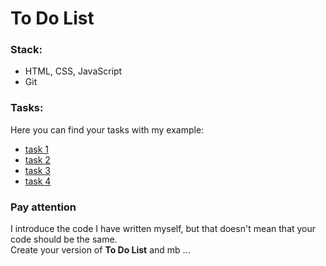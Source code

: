 # To Do List

### Stack:

- HTML, CSS, JavaScript
- Git

### Tasks:

Here you can find your tasks with my example:

- [task 1](https://github.com/radomir-radionov/ToDoList-modern/tree/task1)
- [task 2](https://github.com/radomir-radionov/ToDoList-modern/tree/task2)
- [task 3](https://github.com/radomir-radionov/ToDoList-modern/tree/task3)
- [task 4](https://github.com/radomir-radionov/ToDoList-modern/tree/task4)

### Pay attention

I introduce the code I have written myself, but that doesn't mean that your code should be the same.  
Create your version of **To Do List** and mb ...
